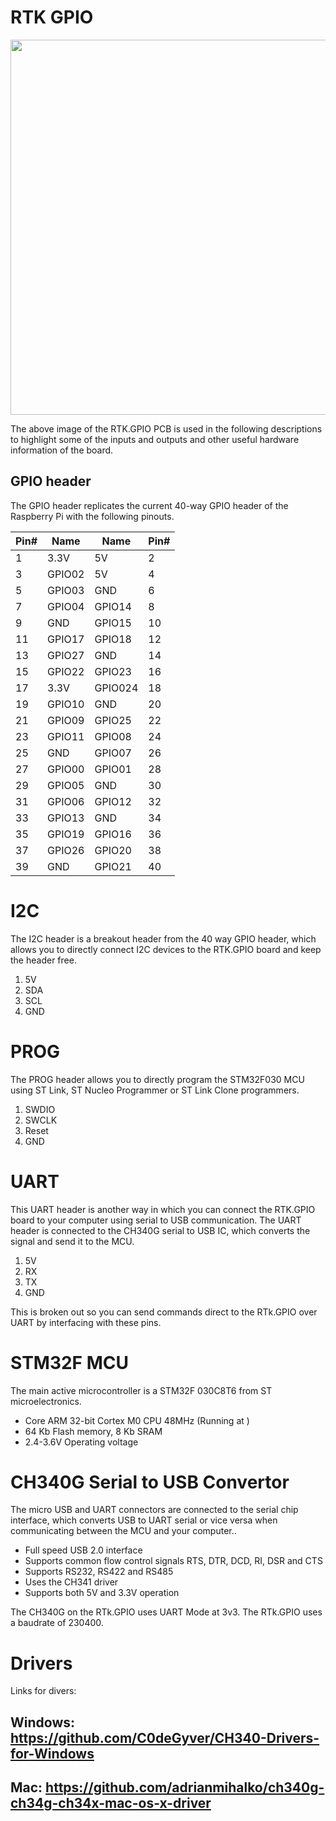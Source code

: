 # RTK GPIO

<img src="https://drive.google.com/uc?id=1nejyzGFNZUKKjXioRXjylOGQxs4civMZ" width="600" height="600">

The above image of the RTK.GPIO PCB is used in the following descriptions to highlight some of the inputs and outputs and other useful hardware information of the board.

## GPIO header

The GPIO header replicates the current 40-way GPIO header of the Raspberry Pi with the following pinouts.

| Pin#   | Name | Name | Pin#   |
| ----   | ---- | ---- | ----   |
|   1    | 3.3V     | 5V     |   2    |
|   3    | GPIO02     | 5V     |   4    |
|   5    | GPIO03     | GND     |   6    |
|   7    | GPIO04     | GPIO14     |   8    |
|   9    | GND     | GPIO15     |   10   |
|   11   | GPIO17     | GPIO18     |   12   |
|   13   | GPIO27     | GND     |   14   |
|   15   | GPIO22     | GPIO23     |   16   |
|   17   | 3.3V     | GPIO024     |   18   |
|   19   | GPIO10     | GND     |   20   |
|   21   | GPIO09     | GPIO25     |   22   |
|   23   | GPIO11     | GPIO08     |   24   |
|   25   | GND     | GPIO07     |   26   |
|   27   | GPIO00     | GPIO01     |   28   |
|   29   | GPIO05     | GND     |   30   |
|   31   | GPIO06     | GPIO12     |   32   |
|   33   | GPIO13     | GND     |   34   |
|   35   | GPIO19     | GPIO16     |   36   |
|   37   | GPIO26     | GPIO20     |   38   |
|   39   | GND     | GPIO21     |   40   |

# I2C

The I2C header is a breakout header from the 40 way GPIO header, which allows you to directly connect I2C devices to the RTK.GPIO board and keep the header free.

1. 5V
2. SDA
3. SCL
4. GND

# PROG

The PROG header allows you to directly program the STM32F030 MCU using ST Link, ST Nucleo Programmer or ST Link Clone programmers.

1. SWDIO
2. SWCLK
3. Reset
4. GND

# UART
This UART header is another way in which you can connect the RTK.GPIO board to your computer using serial to USB communication. The UART header is connected to the CH340G serial to USB IC, which converts the signal and send it to the MCU.

1. 5V
2. RX
3. TX
4. GND

This is broken out so you can send commands direct to the RTk.GPIO over UART by interfacing with these pins.

# STM32F MCU

The main active microcontroller is a STM32F 030C8T6 from ST microelectronics.

* Core ARM 32-bit Cortex M0 CPU 48MHz (Running at )
* 64 Kb Flash memory, 8 Kb SRAM
* 2.4-3.6V Operating voltage

# CH340G Serial to USB Convertor

The micro USB and UART connectors are connected to the serial chip interface, which converts USB to UART serial or vice versa when communicating between the MCU and your computer..

* Full speed USB 2.0 interface
* Supports common flow control signals RTS, DTR, DCD, RI, DSR and CTS
* Supports RS232, RS422 and RS485
* Uses the CH341 driver
* Supports both 5V and 3.3V operation

The CH340G on the RTk.GPIO uses UART Mode at 3v3. The RTk.GPIO uses a baudrate of 230400.

# Drivers

Links for divers:

## Windows: https://github.com/C0deGyver/CH340-Drivers-for-Windows
## Mac: https://github.com/adrianmihalko/ch340g-ch34g-ch34x-mac-os-x-driver
